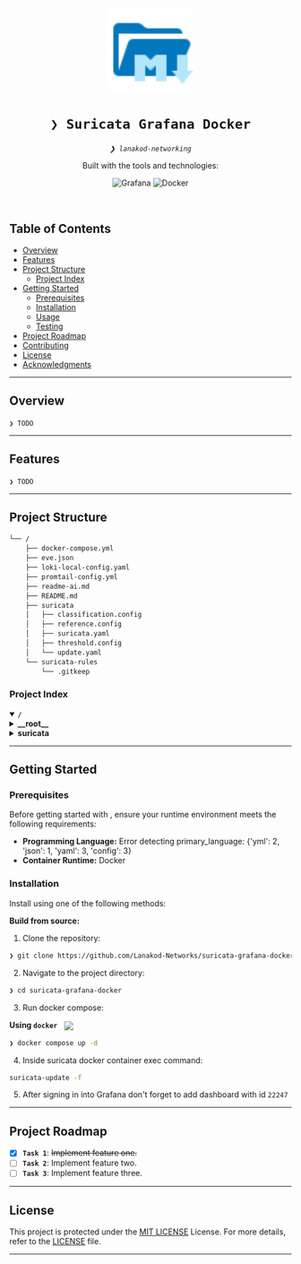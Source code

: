 <p align="center">
    <img src="https://raw.githubusercontent.com/PKief/vscode-material-icon-theme/ec559a9f6bfd399b82bb44393651661b08aaf7ba/icons/folder-markdown-open.svg" align="center" width="30%">
</p>
<p align="center"><h1 align="center"><code>❯ Suricata Grafana Docker</code></h1></p>
<p align="center">
	<em><code>❯ lanakod-networking</code></em>
</p>
<p align="center">
	<!-- local repository, no metadata badges. --></p>
<p align="center">Built with the tools and technologies:</p>
<p align="center">
	<img src="https://img.shields.io/badge/Grafana-F46800.svg?style=default&logo=Grafana&logoColor=white" alt="Grafana">
	<img src="https://img.shields.io/badge/Docker-2496ED.svg?style=default&logo=Docker&logoColor=white" alt="Docker">
</p>
<br>

##  Table of Contents

- [ Overview](#-overview)
- [ Features](#-features)
- [ Project Structure](#-project-structure)
  - [ Project Index](#-project-index)
- [ Getting Started](#-getting-started)
  - [ Prerequisites](#-prerequisites)
  - [ Installation](#-installation)
  - [ Usage](#-usage)
  - [ Testing](#-testing)
- [ Project Roadmap](#-project-roadmap)
- [ Contributing](#-contributing)
- [ License](#-license)
- [ Acknowledgments](#-acknowledgments)

---

##  Overview

<code>❯ TODO</code>

---

##  Features

<code>❯ TODO</code>

---

##  Project Structure

```sh
└── /
    ├── docker-compose.yml
    ├── eve.json
    ├── loki-local-config.yaml
    ├── promtail-config.yml
    ├── readme-ai.md
    ├── README.md
    ├── suricata
    │   ├── classification.config
    │   ├── reference.config
    │   ├── suricata.yaml
    │   ├── threshold.config
    │   └── update.yaml
    └── suricata-rules
        └── .gitkeep
```


###  Project Index
<details open>
	<summary><b><code>/</code></b></summary>
	<details> <!-- __root__ Submodule -->
		<summary><b>__root__</b></summary>
		<blockquote>
			<table>
			<tr>
				<td><b><a href='/docker-compose.yml'>docker-compose.yml</a></b></td>
				<td><code>❯ Docker compose config file</code></td>
			</tr>
			<tr>
				<td><b><a href='/eve.json'>eve.json</a></b></td>
				<td><code>❯ Suricata logs</code></td>
			</tr>
			<tr>
				<td><b><a href='/loki-local-config.yaml'>loki-local-config.yaml</a></b></td>
				<td><code>❯ Loki configuration file</code></td>
			</tr>
			<tr>
				<td><b><a href='/promtail-config.yml'>promtail-config.yml</a></b></td>
				<td><code>❯ Promtail configuration file</code></td>
			</tr>
			</table>
		</blockquote>
	</details>
	<details> <!-- suricata Submodule -->
		<summary><b>suricata</b></summary>
		<blockquote>
			<table>
			<tr>
				<td><b><a href='/suricata/classification.config'>classification.config</a></b></td>
				<td><code>❯ Suricata config</code></td>
			</tr>
			<tr>
				<td><b><a href='/suricata/reference.config'>reference.config</a></b></td>
				<td><code>❯ Suricata config</code></td>
			</tr>
			<tr>
				<td><b><a href='/suricata/suricata.yaml'>suricata.yaml</a></b></td>
				<td><code>❯ Suricata config</code></td>
			</tr>
			<tr>
				<td><b><a href='/suricata/threshold.config'>threshold.config</a></b></td>
				<td><code>❯ Suricata config</code></td>
			</tr>
			<tr>
				<td><b><a href='/suricata/update.yaml'>update.yaml</a></b></td>
				<td><code>❯ Suricata config</code></td>
			</tr>
			</table>
		</blockquote>
	</details>
</details>

---
##  Getting Started

###  Prerequisites

Before getting started with , ensure your runtime environment meets the following requirements:

- **Programming Language:** Error detecting primary_language: {'yml': 2, 'json': 1, 'yaml': 3, 'config': 3}
- **Container Runtime:** Docker


###  Installation

Install  using one of the following methods:

**Build from source:**

1. Clone the  repository:
```sh
❯ git clone https://github.com/Lanakod-Networks/suricata-grafana-docker.git
```

2. Navigate to the project directory:
```sh
❯ cd suricata-grafana-docker
```

3. Run docker compose:


**Using `docker`** &nbsp; [<img align="center" src="https://img.shields.io/badge/Docker-2CA5E0.svg?style={badge_style}&logo=docker&logoColor=white" />](https://www.docker.com/)

```sh
❯ docker compose up -d
```

4. Inside suricata docker container exec command:
```sh
suricata-update -f
```

5. After signing in into Grafana don't forget to add dashboard with id `22247`
---
##  Project Roadmap

- [X] **`Task 1`**: <strike>Implement feature one.</strike>
- [ ] **`Task 2`**: Implement feature two.
- [ ] **`Task 3`**: Implement feature three.

---

##  License

This project is protected under the [MIT LICENSE](./LICENSE) License. For more details, refer to the [LICENSE](./LICENSE) file.

---